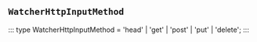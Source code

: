 ## `WatcherHttpInputMethod`
:::
type WatcherHttpInputMethod = 'head' | 'get' | 'post' | 'put' | 'delete';
:::
